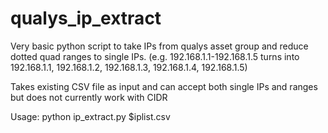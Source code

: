 # qualys_ip_extract
Very basic python script to take IPs from qualys asset group and reduce dotted quad ranges to single IPs. (e.g. 192.168.1.1-192.168.1.5 turns into 192.168.1.1, 192.168.1.2, 192.168.1.3, 192.168.1.4, 192.168.1.5)

Takes existing CSV file as input and can accept both single IPs and ranges but does not currently work with CIDR

Usage: python ip_extract.py $iplist.csv 

